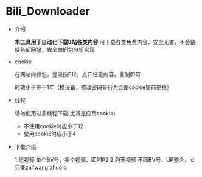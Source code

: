 # Bili_Downloader

- 介绍
  
	 **本工具用于自动化下载B站各类内容**
  可下载各类免费内容，安全无害，不会链接外部网站，完全由抓包分析实现
- cookie
  
  在网站内抓包，登录按F12，点开任意内容，复制即可
  
  时效小于等于1年（换设备，修改密码等行为会使cookie提前更换）
- 线程

  请勿使用过多线程下载(尤其是应用cookie)
  - 不使用cookie时应小于12
  - 使用cookie时应小于4
- 下载介绍

	1.组视频
  		单个BV号，多个视频，即P1P2
  	2.列表视频
  		不同BV号，UP整合，id只能zai'wang'zhuo'q
